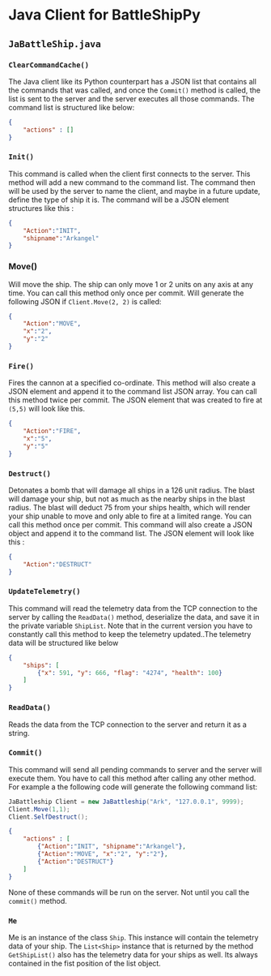 # Java Client for BattleShipPy

## `JaBattleShip.java`

### `ClearCommandCache()`

The Java client like its Python counterpart has a JSON list that contains all the commands that was called, and once the `Commit()` method is called, the list is sent to the server and the server executes all those commands. The command list is structured like below:

```json
{
    "actions" : []
}
```

### `Init()`

This command is called when the client first connects to the server. This method will add a new command to the command list. The command then will be used by the server to name the client, and maybe in a future update, define the type of ship it is. The command will be a JSON element structures like this :

```json
{
    "Action":"INIT",
    "shipname":"Arkangel"
}
```

### Move()

Will move the ship. The ship can only move 1 or 2 units on any axis at any time. You can call this method only once per commit. Will generate the following JSON if `Client.Move(2, 2)` is called:

```json
{
    "Action":"MOVE",
    "x":"2",
    "y":"2"
}
```



### `Fire()`

Fires the cannon at a specified co-ordinate. This method will also create a JSON element and append it to the command list JSON array. You can call this method twice per commit. The JSON element that was created to fire at `(5,5)` will look like this.

```json
{
    "Action":"FIRE",
    "x":"5",
    "y":"5"
}
```

### `Destruct()`

Detonates a bomb that will damage all ships in a 126 unit radius. The blast will damage your ship, but not as much as the nearby ships in the blast radius. The blast will deduct 75 from your ships health, which will render your ship unable to move and only able to fire at a limited range.  You can call this method once per commit. This command will also create a JSON object and append it to the command list. The JSON element will look like this :

```json
{
    "Action":"DESTRUCT"
}
```

### `UpdateTelemetry()`

This command will read the telemetry data from the TCP connection to the server by calling the `ReadData()` method, deserialize the data, and save it in the private variable `ShipList`. Note that in the current version you have to constantly call this method to keep the telemetry updated..The telemetry data will be structured like below

```json
{
    "ships": [
        {"x": 591, "y": 666, "flag": "4274", "health": 100}
    ]
}
```

### `ReadData()`

Reads the data from the TCP connection to the server and return it as a string. 

### `Commit()`

This command will send all pending commands to server and the server will execute them. You have to call this method after calling any other method. For example a the following code will generate the following command list:

```java
JaBattleship Client = new JaBattleship("Ark", "127.0.0.1", 9999); 
Client.Move(1,1);
Client.SelfDestruct();
```

```json
{
    "actions" : [
        {"Action":"INIT", "shipname":"Arkangel"},
        {"Action":"MOVE", "x":"2", "y":"2"},
        {"Action":"DESTRUCT"}
    ]
}
```

None of these commands will be run on the server. Not until you call the `commit()` method.

### `Me`

Me is an instance of the class `Ship`. This instance will contain the telemetry data of your ship. The `List<Ship>` instance that is returned by the method `GetShipList()` also has the telemetry data for your ships as well. Its always contained in the fist position of the list object.